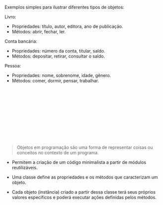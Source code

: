 Exemplos simples para ilustrar diferentes tipos de objetos:

Livro:
- Propriedades: título, autor, editora, ano de publicação.
- Métodos: abrir, fechar, ler.

Conta bancária:
- Propriedades: número da conta, titular, saldo.
- Métodos: depositar, retirar, consultar o saldo.

Pessoa:
- Propriedades: nome, sobrenome, idade, gênero.
- Métodos: comer, dormir, pensar, trabalhar.
  
<br><br><br><br><br><br><br><br><br><br>

> Objetos em programação são uma forma de representar coisas ou conceitos no contexto de um programa.

* Permitem a criação de um código minimalista a partir de módulos reutilizáveis.

* Uma classe define as propriedades e os métodos que caracterizam um objeto.

* Cada objeto (instância) criado a partir dessa classe terá seus próprios valores específicos e poderá executar ações definidas pelos métodos.
